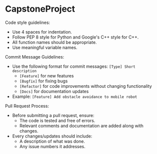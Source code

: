 # CapstoneProject
Code style guidelines:
- Use 4 spaces for indentation.
- Follow PEP 8 style for Python and Google's C++ style for C++.
- All function names should be appropriate.
- Use meaningful variable names.

Commit Message Guidelines:
- Use the following format for commit messages: `[Type] Short description`
  - `[Feature]` for new features
  - `[Bugfix]` for fixing bugs
  - `[Refactor]` for code improvements without changing functionality
  - `[Docs]` for documentation updates
- Example: `[Feature] Add obstacle avoidance to mobile robot`

Pull Request Process:
- Before submitting a pull request, ensure:
  - The code is tested and free of errors.
  - Relevant comments and documentation are added along with changes.
- Every changes/updates should include:
  - A description of what was done.
  - Any issue numbers it addresses.
